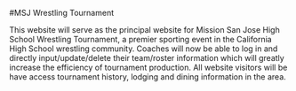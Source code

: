 #MSJ Wrestling Tournament

  This website will serve as the principal website for Mission San Jose High School Wrestling Tournament, a premier sporting event in the California High School wrestling community.  Coaches will now be able to log in and directly input/update/delete their team/roster information which will greatly increase the efficiency of tournament production.  All website visitors will be have access tournament history, lodging and dining information in the area.



